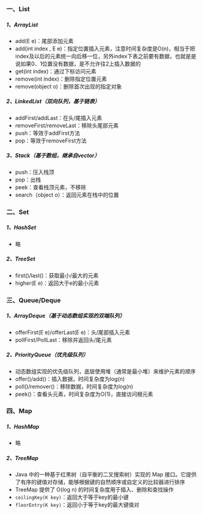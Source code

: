 ### 一、List
##### 1、ArrayList
- add(E e)：尾部添加元素
- add(int index , E e)：指定位置插入元素，注意时间复杂度是O(n)，相当于把index及以后的元素统一向后移一位，另外index下表之前要有数据，也就是是说如果0、1位置没有数据，是不允许往2上插入数据的
- get(int index)：通过下标访问元素
- remove(int index)：删除指定位置元素
- remove(object o)：删除首次出现的指定对象
##### 2、LinkedList（双向队列，基于链表）
- addFirst/addLast：在头/尾插入元素
- removeFirst/removeLast：移除头尾部元素
- push：等效于addFirst方法
- pop：等效于removeFirst方法
##### 3、Stack（基于数组，继承自vector）
- push：压入栈顶
- pop：出栈
- peek：查看栈顶元素，不移除
- search（object o）：返回元素在栈中的位置

### 二、Set
##### 1、HashSet
- 略
##### 2、TreeSet
- first()/last()：获取最小/最大的元素
- higher(E e)：返回大于e的最小元素

### 三、Queue/Deque
##### 1、ArrayDeque（基于动态数组实现的双端队列）
- offerFirst(E e)/offerLast(E e)：头/尾部插入元素
- pollFirst/PollLast：移除并返回头/尾元素
##### 2、PriorityQueue（优先级队列）
- 动态数组实现的优先级队列，底层使用堆（通常是最小堆）来维护元素的顺序
- offer()/add()：插入数据，时间复杂度为log(n)
- poll()/remover()：移除数据，时间复杂度为log(n)
- peek()：查看头元素，时间复杂度为O(1)，直接访问根元素

### 四、Map
##### 1、HashMap
- 略
##### 2、TreeMap
-  Java 中的一种基于红黑树（自平衡的二叉搜索树）实现的 Map 接口。它提供了有序的键值对存储，能够根据键的自然顺序或自定义的比较器进行排序
- TreeMap 提供了 O(log n) 的时间复杂度用于插入、删除和查找操作
- `ceilingKey(K key)`：返回大于等于key的最小键
- `floorEntry(K key)`：返回小于等于key的最大键值对
